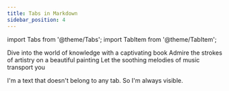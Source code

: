 ```yaml
---
title: Tabs in Markdown
sidebar_position: 4
---
```


import Tabs from '@theme/Tabs';
import TabItem from '@theme/TabItem';

<Tabs>
    <TabItem value='book' label='Book' default>
    Dive into the world of knowledge with a captivating book
    </TabItem>
    <TabItem value='painting' label='Painting' >
    Admire the strokes of artistry on a beautiful painting
    </TabItem>
    <TabItem value='music' label='Music' >
    Let the soothing melodies of music transport you
    </TabItem>
   
</Tabs>


I'm a text that doesn't belong to any tab. So I'm always visible.
